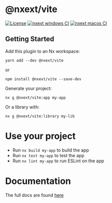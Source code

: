 # @nxext/vite

[![License](https://img.shields.io/npm/l/@nxext/svelte.svg?style=flat-square)]()
[![nxext windows CI](https://github.com/nxext/nx-extensions/workflows/nxext%20windows%20CI/badge.svg)]()
[![nxext macos CI](https://github.com/nxext/nx-extensions/workflows/nxext%20macos%20CI/badge.svg)]()

## Getting Started

Add this plugin to an Nx workspace:

```
yarn add --dev @nxext/vite
```

or

```
npm install @nxext/vite --save-dev
```

Generate your project:

```
nx g @nxext/vite:app my-app
```

Or a library with:

```
nx g @nxext/vite:library my-lib
```

# Use your project

* Run ``nx build my-app`` to build the app
* Run ``nx test my-app`` to test the app
* Run ``nx lint my-app`` to run ESLint on the app

# Documentation

The full docs are found [here](https://nxext.dev/docs/vite/overview)
